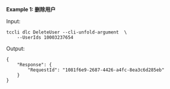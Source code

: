 **Example 1: 删除用户**



Input: 

```
tccli dlc DeleteUser --cli-unfold-argument  \
    --UserIds 10003237654
```

Output: 
```
{
    "Response": {
        "RequestId": "1081f6e9-2687-4426-a4fc-8ea3c6d285eb"
    }
}
```

